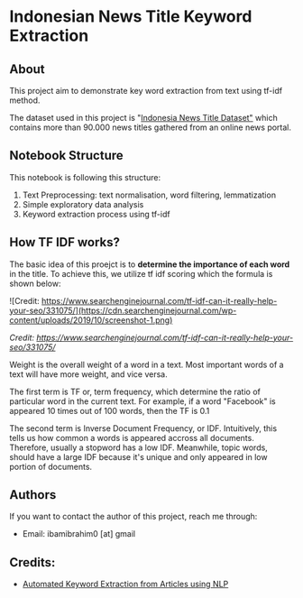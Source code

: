 # Indonesian News Title Keyword Extraction

## About
This project aim to demonstrate key word extraction from text using tf-idf method. 

The dataset used in this project is "[Indonesia News Title Dataset"](https://github.com/ibamibrahim/dataset-judul-berita-indonesia) which contains more than 90.000 news titles gathered from an online news portal.

## Notebook Structure
This notebook is following this structure:
1. Text Preprocessing: text normalisation, word filtering, lemmatization
2. Simple exploratory data analysis
3. Keyword extraction process using tf-idf

## How TF IDF works?
The basic idea of this proejct is to **determine the importance of each word** in the title. To achieve this, we utilize tf idf scoring which the formula is shown below:

![Credit: https://www.searchenginejournal.com/tf-idf-can-it-really-help-your-seo/331075/](https://cdn.searchenginejournal.com/wp-content/uploads/2019/10/screenshot-1.png)

*Credit: https://www.searchenginejournal.com/tf-idf-can-it-really-help-your-seo/331075/*

Weight is the overall weight of a word in a text. Most important words of a text will have more weight, and vice versa. 

The first term is TF or, term frequency, which determine the ratio of particular word in the current text. For example, if a word "Facebook" is appeared 10 times out of 100 words, then the TF is 0.1

The second term is Inverse Document Frequency, or IDF. Intuitively, this tells us how common a words is appeared accross all documents. Therefore, usually a stopword has a low IDF. Meanwhile, topic words, should have a large IDF because it's unique and only appeared in low portion of documents.

## Authors
If you want to contact the author of this project, reach me through:
- Email: ibamibrahim0 [at] gmail

## Credits:
- [Automated Keyword Extraction from Articles using NLP](https://medium.com/analytics-vidhya/automated-keyword-extraction-from-articles-using-nlp-bfd864f41b34)
